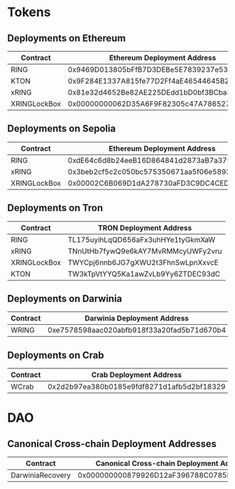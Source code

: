 # Tokens

## Deployments on Ethereum
|  Contract    |         Ethereum Deployment Address        |
|--------------|--------------------------------------------|
|   RING       | 0x9469D013805bFfB7D3DEBe5E7839237e535ec483 |
|   KTON       | 0x9F284E1337A815fe77D2Ff4aE46544645B20c5ff |
|  xRING       | 0x81e32d4652Be82AE225DEdd1bD0bf3BCba8FEE07 |
| XRINGLockBox | 0x00000000062D35A6F9F82305c47A786527896578 |

## Deployments on Sepolia
|  Contract    |         Ethereum Deployment Address        |
|--------------|--------------------------------------------|
|   RING       | 0xdE64c6d8b24eeB16D864841d2873aB7a379c45b6 |
|  xRING       | 0x3beb2cf5c2c050bc575350671aa5f06e589386e8 |
| XRINGLockBox | 0x00002C6B069D1dA278730aFD3C9DC4CEDcfe7Ebc |


## Deployments on Tron
|  Contract    |           TRON Deployment Address          |
|--------------|--------------------------------------------|
|   RING       | TL175uyihLqQD656aFx3uhHYe1tyGkmXaW         |
|  xRING       | TNnUtHb7fywQ9e6kAY7MvRMMcyUWFy2vru         |
| XRINGLockBox | TWYCpj6nnb6JG7gXWU2t3FhnSwLpnXxvcE         |
|   KTON       | TW3kTpVtYYQ5Ka1awZvLb9Yy6ZTDEC93dC         |

## Deployments on Darwinia
|  Contract  |       Darwinia Deployment Address          |
|------------|--------------------------------------------|
|   WRING    | 0xe7578598aac020abfb918f33a20fad5b71d670b4 |

## Deployments on Crab
|  Contract  |         Crab Deployment Address            |
|------------|--------------------------------------------|
|   WCrab    | 0x2d2b97ea380b0185e9fdf8271d1afb5d2bf18329 |

# DAO

## Canonical Cross-chain Deployment Addresses
|   Contract       |  Canonical Cross-chain Deployment Address  |
|------------------|--------------------------------------------|
| DarwiniaRecovery | 0x000000000879926D12aF396788C0785B7e581e53 |
